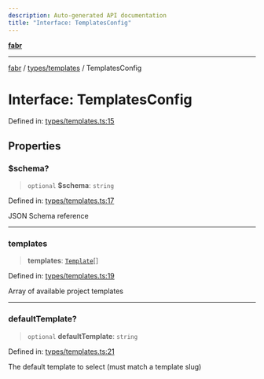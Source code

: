 ```yaml
---
description: Auto-generated API documentation
title: "Interface: TemplatesConfig"
---
```


[**fabr**](../../../README.md)

***

[fabr](../../../README.md) / [types/templates](../README.md) / TemplatesConfig

# Interface: TemplatesConfig

Defined in: [types/templates.ts:15](https://github.com/yashjawale/fabr/blob/main/src/types/templates.ts#L15)

## Properties

### $schema?

> `optional` **$schema**: `string`

Defined in: [types/templates.ts:17](https://github.com/yashjawale/fabr/blob/main/src/types/templates.ts#L17)

JSON Schema reference

***

### templates

> **templates**: [`Template`](Template.md)[]

Defined in: [types/templates.ts:19](https://github.com/yashjawale/fabr/blob/main/src/types/templates.ts#L19)

Array of available project templates

***

### defaultTemplate?

> `optional` **defaultTemplate**: `string`

Defined in: [types/templates.ts:21](https://github.com/yashjawale/fabr/blob/main/src/types/templates.ts#L21)

The default template to select (must match a template slug)
